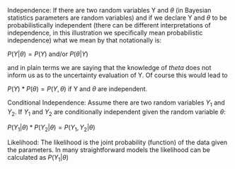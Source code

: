 Independence: 
If there are two random variables Y and $\theta$ (in Bayesian statistics parameters are random variables) 
and if we declare Y and $\theta$ to be probabilistically independent (there can be different interpretations of independence, in this illustration we specifically mean probabilistic independence) what we mean by that notationally is:

$P(Y|\theta)=P(Y)$ and/or $P(\theta|Y)$

and in plain terms we are saying that the knowledge of $theta$ does not inform us as to the uncertainty evaluation of Y.
Of course this would lead to 

$P(Y)*P(\theta)=P(Y,\theta)$ if Y and $\theta$ are independent.

Conditional Independence: 
Assume there are two random variables $Y_{1}$ and $Y_{2}$. If $Y_{1}$ and $Y_{2}$ are conditionally independent given the random variable $\theta$:

$P(Y_{1}|\theta)*P(Y_{2}|\theta)=P(Y_{1},Y_{2}|\theta)$

Likelihood: 
The likelihood is the joint probability (function) of the data given the parameters. In many straightforward models the likelihood can be calculated as
$P(Y_{1}|\theta)$
